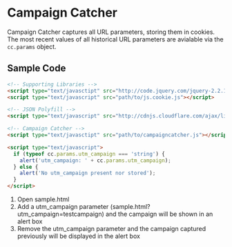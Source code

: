 # Campaign Catcher

Campaign Catcher captures all URL parameters, storing them in cookies.  The most recent values of all historical URL parameters are avialable via the `cc.params` object.

## Sample Code

```html
<!-- Supporting Libraries -->
<script type="text/javasctipt" src="http://code.jquery.com/jquery-2.2.1.min.js"></script>
<script type="text/javascript" src="path/to/js.cookie.js"></script>

<!-- JSON Polyfill -->
<script type="text/javascript" src="http://cdnjs.cloudflare.com/ajax/libs/json3/3.3.2/json3.min.js"></script>

<!-- Campaign Catcher -->
<script type="text/javasctipt" src="path/to/campaigncatcher.js"></script>

<script type="text/javascript">
  if (typeof cc.params.utm_campaign === 'string') {
    alert('utm_campaign: ' + cc.params.utm_campaign);
  } else {
    alert('No utm_campaign present nor stored');
  }
</script>
```

1. Open sample.html
2. Add a utm_campaign parameter (sample.html?utm_campaign=testcampaign) and the campaign will be shown in an alert box
3. Remove the utm_campaign parameter and the campaign captured previously will be displayed in the alert box
